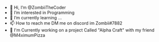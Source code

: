 - 👋 Hi, I’m @ZombiiTheCoder
- 👀 I’m interested in Programming
- 🌱 I’m currently learning ...
- 📫 How to reach me DM me on discord im Zombii#7882
- 🪪 I'm Currently working on a project Called "Alpha Craft" with my friend @M4ximumPizza
